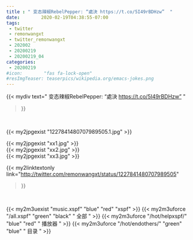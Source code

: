 ```yaml
---
title : " 变态辣椒RebelPepper: “處決 https://t.co/5I49rBDHzw”  "
date:        2020-02-19T04:38:55-07:00
tags:
 - twitter
 - remonwangxt
 - twitter_remonwangxt
 - 202002
 - 20200219
 - 20200219_04
categories:
 - 20200219
#icon:        "fas fa-lock-open"
#resImgTeaser: teaserpics/wikipedia.org/emacs-jokes.png
---
```


{{< mydiv text=" 变态辣椒RebelPepper: “處決 https://t.co/5I49rBDHzw”  "
>}}
<br>


 {{< my2jpgexist "1227841480707989505.1.jpg" >}}<br> 

{{< my2jpgexist "xx1.jpg" >}}<br>
{{< my2jpgexist "xx2.jpg" >}}<br>
{{< my2jpgexist "xx3.jpg" >}}<br>


{{< my2linktextonly link="http://twitter.com/remonwangxt/status/1227841480707989505"
>}}


<br>

{{< my2m3uexist "music.xspf"        "blue"   "red"    "xspf" >}} {{< my2m3uforce "/all.xspf"         "green"  "black"  " 全部 " >}} {{< my2m3uforce "/hot/helpxspf/"    "blue"   "red"    " 播放器 " >}} {{< my2m3uforce "/hot/endothers/"   "green"  "blue"   " 目录 " >}} 
